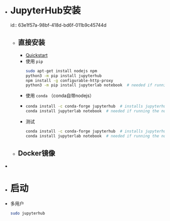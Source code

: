 - # JupyterHub安装
  id:: 63e1f57a-98bf-418d-bd6f-011b9c45744d
	- ## 直接安装
		- [Quickstart](https://jupyterhub.readthedocs.io/en/stable/quickstart.html)
		- 使用 `pip`
		  ```bash
		  sudo apt-get install nodejs npm
		  python3 -m pip install jupyterhub
		  npm install -g configurable-http-proxy
		  python3 -m pip install jupyterlab notebook  # needed if running the notebook servers in the same environment
		  ```
		- 使用 `conda` （conda自带nodejs）
		- ```bash
		  conda install -c conda-forge jupyterhub  # installs jupyterhub and proxy
		  conda install jupyterlab notebook  # needed if running the notebook servers in the same environment
		  ```
		- 测试
		  ```bash
		  conda install -c conda-forge jupyterhub  # installs jupyterhub and proxy
		  conda install jupyterlab notebook  # needed if running the notebook servers in the same environment
		  ```
	- ## Docker镜像
-
- # 启动
- 多用户
  ```bash
  sudo jupyterhub
  ```